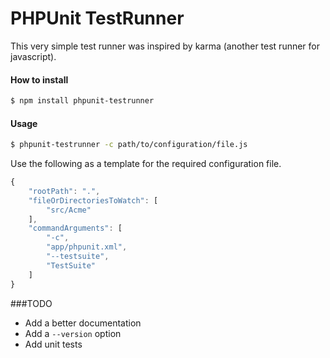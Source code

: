 PHPUnit TestRunner
==================

This very simple test runner was inspired by karma (another test runner for javascript).

#### How to install
```bash
$ npm install phpunit-testrunner
```

#### Usage
```bash 
$ phpunit-testrunner -c path/to/configuration/file.js
```

Use the following as a template for the required configuration file. 
```javascript
{
    "rootPath": ".",
    "fileOrDirectoriesToWatch": [
        "src/Acme"
    ],
    "commandArguments": [
        "-c",
        "app/phpunit.xml", 
        "--testsuite",
        "TestSuite"
    ]
}
```


###TODO
* Add a better documentation
* Add a `--version` option
* Add unit tests